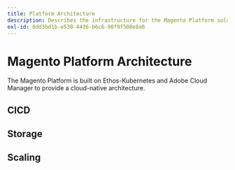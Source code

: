 ```yaml
---
title: Platform Architecture
description: Describes the infrastructure for the Magento Platform solution.
exl-id: 0dd3bd1b-e530-4436-b6c6-90f9f508e8a6
---
```

# Magento Platform Architecture

The Magento Platform is built on Ethos-Kubernetes and Adobe Cloud Manager to provide a cloud-native architecture.

## CICD

## Storage

## Scaling
